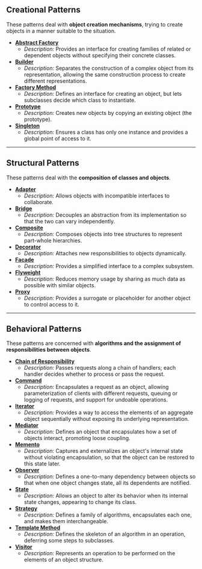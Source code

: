 ## Creational Patterns
These patterns deal with **object creation mechanisms**, trying to create objects in a manner suitable to the situation.

* **[Abstract Factory](https://example.com/abstract-factory-link)**
    * *Description:* Provides an interface for creating families of related or dependent objects without specifying their concrete classes.
* **[Builder](https://example.com/builder-link)**
    * *Description:* Separates the construction of a complex object from its representation, allowing the same construction process to create different representations.
* **[Factory Method](https://example.com/factory-method-link)**
    * *Description:* Defines an interface for creating an object, but lets subclasses decide which class to instantiate.
* **[Prototype](https://example.com/prototype-link)**
    * *Description:* Creates new objects by copying an existing object (the prototype).
* **[Singleton](https://example.com/singleton-link)**
    * *Description:* Ensures a class has only one instance and provides a global point of access to it.

---

## Structural Patterns
These patterns deal with the **composition of classes and objects**.

* **[Adapter](https://example.com/adapter-link)**
    * *Description:* Allows objects with incompatible interfaces to collaborate.
* **[Bridge](https://example.com/bridge-link)**
    * *Description:* Decouples an abstraction from its implementation so that the two can vary independently.
* **[Composite](https://example.com/composite-link)**
    * *Description:* Composes objects into tree structures to represent part-whole hierarchies.
* **[Decorator](https://example.com/decorator-link)**
    * *Description:* Attaches new responsibilities to objects dynamically.
* **[Facade](https://example.com/facade-link)**
    * *Description:* Provides a simplified interface to a complex subsystem.
* **[Flyweight](https://example.com/flyweight-link)**
    * *Description:* Reduces memory usage by sharing as much data as possible with similar objects.
* **[Proxy](https://example.com/proxy-link)**
    * *Description:* Provides a surrogate or placeholder for another object to control access to it.

---

## Behavioral Patterns
These patterns are concerned with **algorithms and the assignment of responsibilities between objects**.

* **[Chain of Responsibility](https://example.com/chain-of-responsibility-link)**
    * *Description:* Passes requests along a chain of handlers; each handler decides whether to process or pass the request.
* **[Command](https://example.com/command-link)**
    * *Description:* Encapsulates a request as an object, allowing parameterization of clients with different requests, queuing or logging of requests, and support for undoable operations.
* **[Iterator](https://example.com/iterator-link)**
    * *Description:* Provides a way to access the elements of an aggregate object sequentially without exposing its underlying representation.
* **[Mediator](https://example.com/mediator-link)**
    * *Description:* Defines an object that encapsulates how a set of objects interact, promoting loose coupling.
* **[Memento](https://example.com/memento-link)**
    * *Description:* Captures and externalizes an object's internal state without violating encapsulation, so that the object can be restored to this state later.
* **[Observer](https://example.com/observer-link)**
    * *Description:* Defines a one-to-many dependency between objects so that when one object changes state, all its dependents are notified.
* **[State](https://example.com/state-link)**
    * *Description:* Allows an object to alter its behavior when its internal state changes, appearing to change its class.
* **[Strategy](https://example.com/strategy-link)**
    * *Description:* Defines a family of algorithms, encapsulates each one, and makes them interchangeable.
* **[Template Method](https://example.com/template-method-link)**
    * *Description:* Defines the skeleton of an algorithm in an operation, deferring some steps to subclasses.
* **[Visitor](https://example.com/visitor-link)**
    * *Description:* Represents an operation to be performed on the elements of an object structure.
